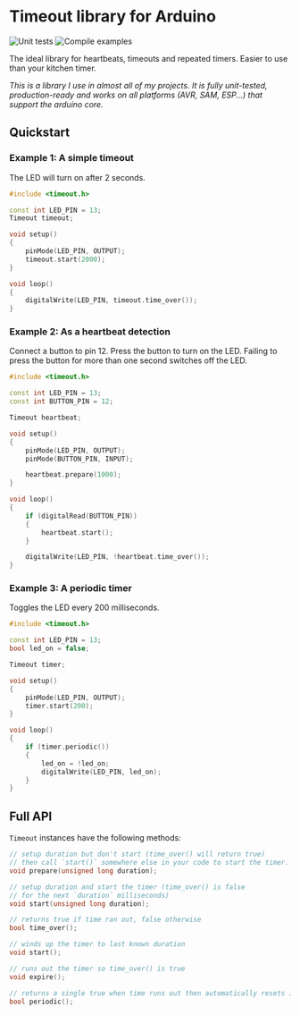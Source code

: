 # Timeout library for Arduino

![Unit tests](https://github.com/tfeldmann/Arduino-Timeout/workflows/Unit%20tests/badge.svg)
![Compile examples](https://github.com/tfeldmann/Arduino-Timeout/workflows/Compile%20examples/badge.svg)

The ideal library for heartbeats, timeouts and repeated timers. Easier to use than your kitchen timer.

_This is a library I use in almost all of my projects. It is fully unit-tested, production-ready and works on all platforms (AVR, SAM, ESP...) that support the arduino core._

## Quickstart

### Example 1: A simple timeout

The LED will turn on after 2 seconds.

```cpp
#include <timeout.h>

const int LED_PIN = 13;
Timeout timeout;

void setup()
{
    pinMode(LED_PIN, OUTPUT);
    timeout.start(2000);
}

void loop()
{
    digitalWrite(LED_PIN, timeout.time_over());
}
```

### Example 2: As a heartbeat detection

Connect a button to pin 12.
Press the button to turn on the LED.
Failing to press the button for more than one second switches off the LED.

```cpp
#include <timeout.h>

const int LED_PIN = 13;
const int BUTTON_PIN = 12;

Timeout heartbeat;

void setup()
{
    pinMode(LED_PIN, OUTPUT);
    pinMode(BUTTON_PIN, INPUT);

    heartbeat.prepare(1000);
}

void loop()
{
    if (digitalRead(BUTTON_PIN))
    {
        heartbeat.start();
    }

    digitalWrite(LED_PIN, !heartbeat.time_over());
}
```

### Example 3: A periodic timer

Toggles the LED every 200 milliseconds.

```cpp
#include <timeout.h>

const int LED_PIN = 13;
bool led_on = false;

Timeout timer;

void setup()
{
    pinMode(LED_PIN, OUTPUT);
    timer.start(200);
}

void loop()
{
    if (timer.periodic())
    {
        led_on = !led_on;
        digitalWrite(LED_PIN, led_on);
    }
}
```

## Full API

`Timeout` instances have the following methods:

```cpp
// setup duration but don't start (time_over() will return true)
// then call `start()` somewhere else in your code to start the timer.
void prepare(unsigned long duration);

// setup duration and start the timer (time_over() is false
// for the next `duration` milliseconds)
void start(unsigned long duration);

// returns true if time ran out, false otherwise
bool time_over();

// winds up the timer to last known duration
void start();

// runs out the timer so time_over() is true
void expire();

// returns a single true when time runs out then automatically resets itself
bool periodic();
```
